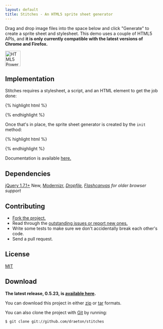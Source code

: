 ```yaml
---
layout: default
title: Stitches - An HTML5 sprite sheet generator
---
```


<link rel="stylesheet" href="http://draeton.github.com/stitches/stitches/build/css/stitches-0.5.23-min.css">

<section id="main" role="main">

Drag and drop image files into the space below and click "Generate" to create a 
sprite sheet and stylesheet. This demo uses a couple of HTML5 APIs, and **it is only 
currently compatible with the latest versions of Chrome and Firefox.**

<a href="http://www.w3.org/html/logo/"><img src="http://www.w3.org/html/logo/badge/html5-badge-h-css3-graphics-semantics-storage.png" height="50" alt="HTML5 Powered with CSS3 / Styling, Graphics, 3D &amp; Effects, Semantics, and Offline &amp; Storage" title="HTML5 Powered with CSS3 / Styling, Graphics, 3D &amp; Effects, Semantics, and Offline &amp; Storage"></a>

<div id="stitches"></div>
    

## Implementation

Stitches requires a stylesheet, a script, and an HTML element to get the job done:

{% highlight html %}
<link rel="stylesheet" href="css/stitches-0.5.23-min.css">

<script src="js/jquery-1.7.1.min.js"></script>
<script src="js/modernizr-2.0.6.min.js"></script>

<script src="js/stitches-0.5.23-min.js"></script>
{% endhighlight %}

Once that's in place, the sprite sheet generator is created by the `init` method:

{% highlight html %}
<div id="stitches"></div>

<script>
jQuery(document).ready(function ($) {

    var $stitches = $("#stitches");
    Stitches.init($stitches, {jsdir: "js"});

});
</script>
{% endhighlight %}

Documentation is available [here.](http://draeton.github.com/stitches/stitches/docs/stitches.html)
    

## Dependencies

[jQuery 1.7.1+](http://jquery.com/) <span class="label success">New</span>, [Modernizr](http://www.modernizr.com/), 
*[Dropfile](https://github.com/MrSwitch/dropfile), [Flashcanvas](http://flashcanvas.net/) 
for older browser support*


## Contributing

* [Fork the project.](https://github.com/draeton/stitches)
* Read through the [outstanding issues or report new ones.](https://github.com/draeton/stitches/issues)
* Write some tests to make sure we don't accidentally break each other's code.
* Send a pull request.


## License

[MIT](https://raw.github.com/draeton/stitches/master/LICENSE)


## Download

**The latest release, 0.5.23, is [available here](http://draeton.github.com/stitches/stitches/dist/stitches-0.5.23.zip).**

You can download this project in either [zip](https://github.com/draeton/stitches/zipball/master) 
or [tar](https://github.com/draeton/stitches/tarball/master) formats.

You can also clone the project with [Git](http://git-scm.com) by running:

    $ git clone git://github.com/draeton/stitches

</section>

<script>
Modernizr.load({
    load: "/stitches/stitches/build/js/stitches-0.5.23-min.js",
    complete: function () {
        $(function () {
    
            var $stitches = $("#stitches");
            Stitches.init($stitches, {jsdir: "stitches/build/js"});

        });
    }
});
</script>